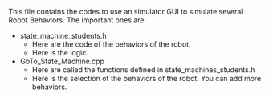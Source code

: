 This file contains the codes to use an simulator GUI to simulate several Robot Behaviors. The important ones are:
- state_machine_students.h
    - Here are the code of the behaviors of the robot.
    - Here is the logic.
- GoTo_State_Machine.cpp
    - Here are called the functions defined in state_machines_students.h
    - Here is the selection of the behaviors of the robot. You can add more behaviors.
